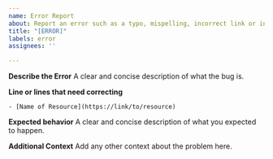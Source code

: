 ```yaml
---
name: Error Report
about: Report an error such as a typo, mispelling, incorrect link or inaccurate description.
title: "[ERROR]"
labels: error
assignees: ''

---
```


**Describe the Error**
A clear and concise description of what the bug is.

**Line or lines that need correcting**

```
- [Name of Resource](https://link/to/resource)
```

**Expected behavior**
A clear and concise description of what you expected to happen.

**Additional Context**
Add any other context about the problem here.
